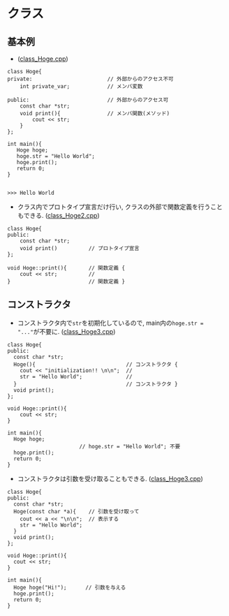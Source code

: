 # クラス

## 基本例
- ([class_Hoge.cpp](https://github.com/imamura-slab/Hoge/tree/master/cpp/class/src/class_Hoge.cpp))
```
class Hoge{
private:                        // 外部からのアクセス不可
    int private_var;            // メンバ変数
		                
public:                         // 外部からのアクセス可
    const char *str;            
    void print(){               // メンバ関数(メソッド)
        cout << str;
    }   
};

int main(){
   Hoge hoge;
   hoge.str = "Hello World";
   hoge.print();
   return 0;
}


>>> Hello World
```

- クラス内でプロトタイプ宣言だけ行い, クラスの外部で関数定義を行うこともできる. ([class_Hoge2.cpp](https://github.com/imamura-slab/Hoge/tree/master/cpp/class/src/class_Hoge2.cpp))
```
class Hoge{
public:  
    const char *str;
    void print()          // プロトタイプ宣言
};

void Hoge::print(){       // 関数定義 {
    cout << str;          //
}                         // 関数定義 }
```


## コンストラクタ
- コンストラクタ内で`str`を初期化しているので, main内の`hoge.str = "..."`が不要に. ([class_Hoge3.cpp](https://github.com/imamura-slab/Hoge/tree/master/cpp/class/src/class_Hoge3.cpp))
```
class Hoge{
public:
  const char *str;
  Hoge(){                             // コンストラクタ {
    cout << "initialization!! \n\n";  //
    str = "Hello World";              //
  }                                   // コンストラクタ }
  void print();
};

void Hoge::print(){
    cout << str;
}

int main(){
  Hoge hoge;
                       // hoge.str = "Hello World"; 不要
  hoge.print();
  return 0;
}
```

- コンストラクタは引数を受け取ることもできる. ([class_Hoge3.cpp](https://github.com/imamura-slab/Hoge/tree/master/cpp/class/src/class_Hoge3.cpp))
```
class Hoge{
public:
  const char *str;
  Hoge(const char *a){    // 引数を受け取って
    cout << a << "\n\n";  // 表示する
    str = "Hello World";  
  }
  void print();
};

void Hoge::print(){
  cout << str;
}

int main(){
  Hoge hoge("Hi!");      // 引数を与える
  hoge.print();
  return 0;
}
```

